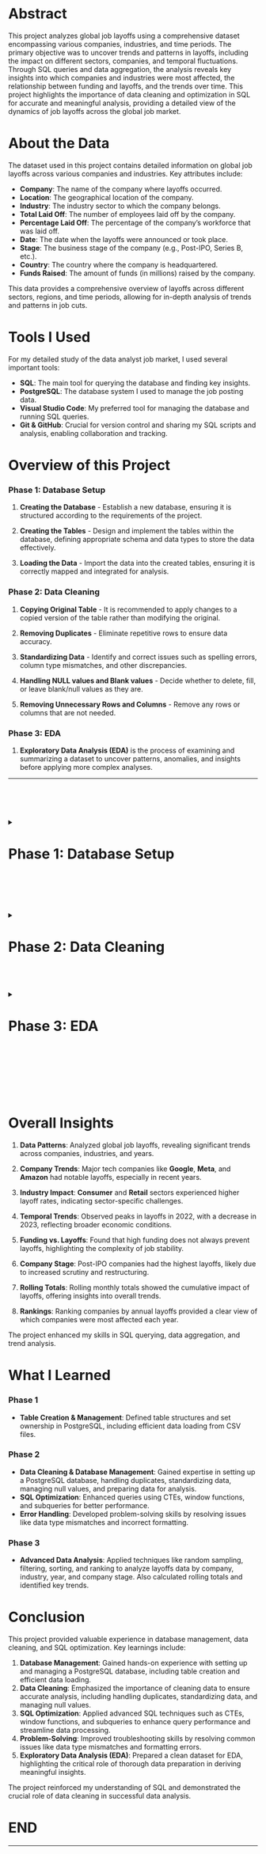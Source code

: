# Abstract

This project analyzes global job layoffs using a comprehensive dataset encompassing various companies, industries, and time periods. The primary objective was to uncover trends and patterns in layoffs, including the impact on different sectors, companies, and temporal fluctuations. Through SQL queries and data aggregation, the analysis reveals key insights into which companies and industries were most affected, the relationship between funding and layoffs, and the trends over time. This project highlights the importance of data cleaning and optimization in SQL for accurate and meaningful analysis, providing a detailed view of the dynamics of job layoffs across the global job market.
# About the Data

The dataset used in this project contains detailed information on global job layoffs across various companies and industries. Key attributes include:

- **Company**: The name of the company where layoffs occurred.
- **Location**: The geographical location of the company.
- **Industry**: The industry sector to which the company belongs.
- **Total Laid Off**: The number of employees laid off by the company.
- **Percentage Laid Off**: The percentage of the company’s workforce that was laid off.
- **Date**: The date when the layoffs were announced or took place.
- **Stage**: The business stage of the company (e.g., Post-IPO, Series B, etc.).
- **Country**: The country where the company is headquartered.
- **Funds Raised**: The amount of funds (in millions) raised by the company.

This data provides a comprehensive overview of layoffs across different sectors, regions, and time periods, allowing for in-depth analysis of trends and patterns in job cuts.

# Tools I Used

For my detailed study of the data analyst job market, I used several important tools:

- **SQL**: The main tool for querying the database and finding key insights.
- **PostgreSQL**: The database system I used to manage the job posting data.
- **Visual Studio Code**: My preferred tool for managing the database and running SQL queries.
- **Git & GitHub**: Crucial for version control and sharing my SQL scripts and analysis, enabling collaboration and tracking.

# Overview of this Project

### Phase 1: Database Setup

1. **Creating the Database** - Establish a new database, ensuring it is structured according to the requirements of the project.

2. **Creating the Tables** - Design and implement the tables within the database, defining appropriate schema and data types to store the data effectively.

3. **Loading the Data** - Import the data into the created tables, ensuring it is correctly mapped and integrated for analysis.


### Phase 2: Data Cleaning

1. **Copying Original Table** - It is recommended to apply changes to a copied version of the table rather than modifying the original.

2. **Removing Duplicates** - Eliminate repetitive rows to ensure data accuracy.

3. **Standardizing Data** - Identify and correct issues such as spelling errors, column type mismatches, and other discrepancies.

4. **Handling NULL values and Blank values** - Decide whether to delete, fill, or leave blank/null values as they are.

5. **Removing Unnecessary Rows and Columns** - Remove any rows or columns that are not needed.


### Phase 3: EDA

1. **Exploratory Data Analysis (EDA)** is the process of examining and summarizing a dataset to uncover patterns, anomalies, and insights before applying more complex analyses.

---
<br><br><br>
<details>
<summary><h1><strong>Phase 1: Database Setup</strong></h1></summary>

<details>
<summary><h3><strong>1. Creating the Database</strong></h3></summary>



``` sql 
CREATE DATABASE World_Layoffs;
```

</details>


<details>
<summary><h3><strong>2. Creating the Table</strong></h3></summary>


``` sql 
-- Create layoffs table 
CREATE TABLE public.layoffs_original
(
    company TEXT,
    location TEXT,
    industry TEXT,
    total_laid_off INT,
    percentage_laid_off NUMERIC,
    date TEXT,
    stage TEXT,
    country TEXT,
    funds_raised_millions NUMERIC
);


-- Set ownership of the tables to the postgres user
ALTER TABLE public.layoffs_original OWNER to postgres;
```
</details>

<details>
<summary><h3><strong>3. Loading the Data</strong></h3></summary>

- In PostgresSQL > PgAdmin4 > PSQL Tool, using these commands to insert data from csv files to database
``` sql 
\copy layoffs FROM 'D:\SQL\LayOffs\Files\layoffs.csv' WITH (FORMAT csv, HEADER true, DELIMITER ',', ENCODING 'UTF8', NULL 'NULL');
```

</details>

</details>

<br><br><br>
<details>
<summary><h1><strong>Phase 2: Data Cleaning</strong></h1></summary>

<details>
<summary><h3><strong>1. Copying the Original Table</strong></h3></summary>


- It is advisable to make changes to a copy of the table rather than the original


``` sql 
CREATE TABLE layoffs(
    LIKE layoffs_raw);


INSERT INTO layoffs(
    SELECT * FROM layoffs_raw);
```
</details>


<details>
<summary><h3><strong>2. Removing Duplicates</strong></h3></summary>


**Identifying Duplicates** 
- First, identify duplicates by assigning a row number to each row based on key columns

``` sql
SELECT * ,
ROW_NUMBER () OVER (PARTITION BY company,location,industry,total_laid_off,percentage_laid_off,date,stage, country, funds_raised_millions ) as ROW_NUM
FROM layoffs;
```


<details>
<summary><h4><strong>Click to view Results</strong></h4></summary>

| company          | location        | industry   | total_laid_off | percentage_laid_off | date       | stage     | country        | funds_raised_millions | row_num |
|------------------|------------------|------------|----------------|---------------------|------------|-----------|----------------|-----------------------|---------|
| E Inc.           | Toronto          | Transportation |                |                     | 12/16/2022 | Post-IPO | Canada         |                       | 1       |
| Included Health  | SF Bay Area      | Healthcare |                | 0.06                | 7/25/2022  | Series E  | United States  | 272                   | 1       |
| #Paid            | Toronto          | Marketing  | 19             | 0.17                | 1/27/2023  | Series B  | Canada         | 21                    | 1       |
| &Open            | Dublin           | Marketing  | 9              | 0.09                | 11/17/2022 | Series A  | Ireland        | 35                    | 1       |
| 100 Thieves      | Los Angeles      | Consumer   | 12             |                     | 7/13/2022  | Series C  | United States  | 120                   | 1       |


</details>


- Filter the duplicate rows

``` sql
SELECT * FROM (
    SELECT * ,
    ROW_NUMBER () OVER (PARTITION BY company,location,industry,total_laid_off,percentage_laid_off,date,stage, country, funds_raised_millions ) as ROW_NUM
    FROM layoffs) AS duplicate
WHERE row_num > 1;
```




<details>
<summary><h4><strong>Click to view Results</strong></h4></summary>


| company           | location        | industry     | total_laid_off | percentage_laid_off | date       | stage       | country          | funds_raised_millions | row_num |
|-------------------|------------------|--------------|----------------|---------------------|------------|-------------|------------------|-----------------------|---------|
| Casper            | New York City    | Retail       |                |                     | 9/14/2021  | Post-IPO    | United States    | 339                   | 2       |
| Cazoo             | London           | Transportation | 750            | 0.15                | 6/7/2022   | Post-IPO    | United Kingdom   | 2000                  | 2       |
| Hibob             | Tel Aviv         | HR           | 70             | 0.3                 | 3/30/2020  | Series A    | Israel           | 45                    | 2       |
| Wildlife Studios  | Sao Paulo        | Consumer     | 300            | 0.2                 | 11/28/2022 | Unknown     | Brazil           | 260                   | 2       |
| Yahoo             | SF Bay Area      | Consumer     | 1600           | 0.2                 | 2/9/2023   | Acquired    | United States    | 6                     | 2       |



</details>

**Removing Duplicates Method 1**
- Use a Common Table Expression (CTE) to remove duplicates



``` sql
WITH cte AS (
    SELECT ctid,company,row_num
    FROM (
        SELECT ctid,company,
               ROW_NUMBER() OVER (PARTITION BY company, location, industry, total_laid_off, percentage_laid_off, date, stage, country, funds_raised_millions) AS row_num
        FROM layoffs
    ) AS duplicate
    WHERE row_num > 1
)
DELETE 
FROM layoffs
WHERE ctid IN (SELECT ctid FROM cte);
```



<details>
<summary><strong>Removing Duplicates Method 2</strong></summary>

- Alternatively, create a new table with row_number as added column

``` sql 
ALTER TABLE layoffs ADD row_num INT;

SELECT *
FROM layoffs;

CREATE TABLE layoffs2 (
company text,
location text,
industry text,
total_laid_off INT,
percentage_laid_off text,
date text,
stage text,
country text,
funds_raised_millions int,
row_num INT
);

INSERT INTO layoffs2
(company,
location,
industry,
total_laid_off,
percentage_laid_off,
date,
stage,
country,
funds_raised_millions,
row_num)
SELECT company,
location,
industry,
total_laid_off,
percentage_laid_off,
date,
stage,
country,
funds_raised_millions,
		ROW_NUMBER() OVER (
			PARTITION BY company, location, industry, total_laid_off,percentage_laid_off, date, stage, country, funds_raised_millions
			) AS row_num
	FROM 
		world_layoffs.layoffs;
        
```

- Remove rows where row_num is greater than 1

```sql 
DELETE FROM layoffs2
WHERE row_num >= 1;
```




-  Check  for successful deletion of duplicates

``` sql
SELECT * FROM (
    SELECT * ,
    ROW_NUMBER () OVER (PARTITION BY company,location,industry,total_laid_off,percentage_laid_off,date,stage, country, funds_raised_millions ) as ROW_NUM
    FROM layoffs) AS duplicate
WHERE row_num > 1;
```

- Empty results must appear

</details>

</details>

<details>
<summary><h3><strong>3. Standardizing Data</strong></h3></summary>



After a thorough review of the data column by column, it was determined that data cleaning is necessary for some columns

1. **Industry Column**
   - **Problem 1:** NULL values and potential blanks
   - *solution* : Fill those NULL values and blanks
   - **Problem 2:** Variations in "Crypto" entries
   - *solution* : Change values that start with 'Crypto' to 'Crypto'


2. **Country Column**
   - **Problem 1:** Variations like "United States" and "United States." (with a period)
   - *solution* : Remove '.'

3. **Percentage_laid_off Column**
   - **Problem 1:** Values are stored as strings.
   - *solution* : Convert values and column type to NUMERIC

4. **Date Column**
   - **Problem 1:** Dates are stored as strings.
   - *solution* : Convert values and column type to DATE format


<details>
<summary><h4><strong>1. Cleaning the `industry` Column</strong></h4></summary>


<details>
<summary><strong>Problem 1: NULL values and potential Blanks</strong></summary>


*solution* : Fill those NULL values and Blanks

- Take a look at the  distinct industries
``` sql 
SELECT DISTINCT(industry)
FROM layoffs
ORDER BY 1;
```



<details>
<summary><h4><strong>Click to view Results</strong></h4></summary>

| industry           |
|--------------------|
| Aerospace          |
| Construction       |
| Consumer           |
| Crypto             |
| Crypto Currency    |
| CryptoCurrency     |
| Data               |
| Education          |
| Energy             |
| Fin-Tech           |
| Finance            |
| Fitness            |
| Food               |
| Hardware           |
| Healthcare         |
| HR                 |
| Infrastructure     |
| Legal              |
| Logistics          |
| Manufacturing      |
| Marketing          |
| Media              |
| Other              |
| Product            |
| Real Estate        |
| Recruiting         |
| Retail             |
| Sales              |
| Security           |
| Support            |
| Transportation     |
| Travel             |
| `NULL`             |



</details>

- Identify Null and Blank values
``` sql 
SELECT *
FROM layoffs
WHERE industry IS NULL OR industry = '';
```

<details>
<summary><h4><strong>Click to view Results</strong></h4></summary>

| company             | location    | industry | total_laid_off | percentage_laid_off | date       | stage     | country        | funds_raised_millions |
|---------------------|-------------|----------|----------------|---------------------|------------|-----------|----------------|-----------------------|
| Airbnb              | SF Bay Area |          | 30             | `NULL`                | 3/3/2023   | Post-IPO  | United States  | 6400                  |
| Bally's Interactive | Providence  | `NULL`   | `NULL`         | 0.15                | 1/18/2023  | Post-IPO  | United States  | 946                   |
| Juul                | SF Bay Area |          | 400            | 0.3                 | 11/10/2022 | Unknown   | United States  | 1500                  |
| Carvana             | Phoenix     |          | 2500           | 0.12                | 5/10/2022  | Post-IPO  | United States  | 1600                  |


</details>

- Identify details of company startig with Bally

``` sql 
SELECT *
FROM layoffs
WHERE company Like 'Bally%';
```


<details>
<summary><h4><strong>Click to view Results</strong></h4></summary>

| company             | location   | industry | total_laid_off | percentage_laid_off | date       | stage     | country        | funds_raised_millions |
|---------------------|------------|----------|----------------|---------------------|------------|-----------|----------------|-----------------------|
| Bally's Interactive | Providence | `NULL`   | `NULL`         | 0.15                | 1/18/2023  | Post-IPO  | United States  | 946                   |


</details>

###### Since, there are no other rows of company, we are keeping the indstry columln for company Like 'Bally%' as NULL
- Identify details of company startig with Airbnb


``` sql 
SELECT *
FROM layoffs
WHERE company like 'Airbnb%';
```


<details>
<summary><h4><strong>Click to view Results</strong></h4></summary>

| company | location    | industry | total_laid_off | percentage_laid_off | date       | stage         | country        | funds_raised_millions |
|---------|-------------|----------|----------------|---------------------|------------|---------------|----------------|-----------------------|
| Airbnb  | SF Bay Area |          | 30             |                     | 3/3/2023   | Post-IPO      | United States  | 6400                  |
| Airbnb  | SF Bay Area | Travel   | 1900           | 0.25                | 5/5/2020   | Private Equity | United States  | 5400                  |


</details>

###### The Airbnb entry is intended for travel but lacks population.
###### Similar issues are likely with other entries.
###### Write a query to update duplicates with non-null industry values.
###### This approach will handle large datasets efficiently without manual checks.
- Set the Blanks to NULLS, as they are easier to work with

``` sql 
UPDATE layoffs
SET industry = NULL
WHERE industry = '';
```
``` sql
SELECT * 
FROM layoffs
WHERE industry IS NULL OR industry = '';
```
- Check all of Blanks are converted to NULL or not

<details>
<summary><h4><strong>Click to view Results</strong></h4></summary>

| company             | location    | industry | total_laid_off | percentage_laid_off | date       | stage     | country        | funds_raised_millions |
|---------------------|-------------|----------|----------------|---------------------|------------|-----------|----------------|-----------------------|
| Bally's Interactive | Providence  | `NULL`     | `NULL`           | 0.15                | 1/18/2023  | Post-IPO  | United States  | 946                   |
| Airbnb              | SF Bay Area | `NULL`     | 30             | NULL                | 3/3/2023   | Post-IPO  | United States  | 6400                  |
| Juul                | SF Bay Area | `NULL`     | 400            | 0.3                 | 11/10/2022 | Unknown   | United States  | 1500                  |
| Carvana             | Phoenix     | `NULL`     | 2500           | 0.12                | 5/10/2022  | Post-IPO  | United States  | 1600                  |


</details>


- Fill NULL values based on other rows with the same company

``` sql
UPDATE layoffs AS table_1
SET industry = table_2.industry
FROM layoffs AS table_2
WHERE table_1.company = table_2.company
  AND table_1.industry IS NULL
  AND table_2.industry IS NOT NULL;
  ```
- Check for successful replacement of NULL values


``` sql
SELECT *
FROM layoffs
WHERE company like 'Airbnb%';
```


<details>
<summary><h4><strong>Click to view Results</strong></h4></summary>


| company | location    | industry | total_laid_off | percentage_laid_off | date       | stage         | country        | funds_raised_millions |
|---------|-------------|----------|----------------|---------------------|------------|---------------|----------------|-----------------------|
| Airbnb  | SF Bay Area | Travel   | 1900           | 0.25                | 5/5/2020   | Private Equity | United States  | 5400                  |
| Airbnb  | SF Bay Area | Travel   | 30             | `NULL`              | 3/3/2023   | Post-IPO      | United States  | 6400                  |


</details>

</details>


<details>
<summary><strong>Problem 2: Variations in "Crypto" entries</strong></summary>


*solution* : Change values that start with 'Crypto' to 'Crypto'

- Identifying details of industry that starts with Crypto

``` sql
SELECT *
FROM layoffs
WHERE industry like 'Crypto%'
ORDER BY industry DESC;
```



<details>
<summary><h4><strong>Click to view Results</strong></h4></summary>

| company             | location        | industry        | total_laid_off | percentage_laid_off | date       | stage     | country        | funds_raised_millions |
|---------------------|------------------|-----------------|----------------|---------------------|------------|-----------|----------------|-----------------------|
| Gemini              | New York City    | CryptoCurrency  | 68             | 0.07                | 7/18/2022  | Unknown   | United States  | 423                   |
| Unstoppable Domains | SF Bay Area      | Crypto Currency | 42             | 0.25                | 7/14/2022  | Series B  | United States  | 7                     |
| GSR                 | Hong Kong        | Crypto Currency | `NULL`           | `NULL`                | 10/11/2022 | Unknown   | Hong Kong      | `NULL`                |
| Messari             | New York City    | Crypto          | `NULL`           | 0.15                | 2/23/2023  | Series B  | United States  | 61                    |
| Polygon             | Bengaluru        | Crypto          | 100            | 0.2                 | 2/21/2023  | Unknown   | India          | 451                   |



</details>

- Change values that start with 'Crypto' to 'Crypto'

``` sql
UPDATE layoffs
SET industry = 'Crypto'
WHERE industry like 'Crypto%';
```

###### All the elements starting with Crypto now will be remaned as "Crypto"

</details>

</details>

<details>
<summary><h4><strong>2. Cleaning `Country` Column </strong></h4></summary>


<details>
<summary><strong>Problem 1: Variations like "United States" and "United States." (with a period)</strong></summary>



*solution* : Remove '.'
- Take a look at the distinct countries

``` sql
SELECT DISTINCT(country) 
FROM layoffs
ORDER BY 1;
```


<details>
<summary><h4><strong>Click to view Results</strong></h4></summary>

| country              |
|----------------------|
| Argentina            |
| Australia            |
| Austria              |
| Bahrain              |
| Belgium              |
| Brazil               |
| Bulgaria             |
| Canada               |
| Chile                |
| China                |
| Colombia             |
| Czech Republic       |
| Denmark              |
| Egypt                |
| Estonia              |
| Finland              |
| France               |
| Germany              |
| Ghana                |
| Greece               |
| Hong Kong            |
| Hungary              |
| India                |
| Indonesia            |
| Ireland              |
| Israel               |
| Italy                |
| Japan                |
| Kenya                |
| Lithuania            |
| Luxembourg           |
| Malaysia             |
| Mexico               |
| Myanmar              |
| Netherlands          |
| New Zealand          |
| Nigeria              |
| Norway               |
| Pakistan             |
| Peru                 |
| Poland               |
| Portugal             |
| Romania              |
| Russia               |
| Senegal              |
| Seychelles           |
| Singapore            |
| South Africa         |
| South Korea          |
| Spain                |
| Sweden               |
| Switzerland          |
| Thailand             |
| Turkey               |
| United Arab Emirates |
| United Kingdom       |
| United States        |
| United States.       |
| Uruguay              |
| Vietnam              |


</details>

- Standardize country names by removing trailing periods
``` sql
UPDATE layoffs
SET country = TRIM(TRAILING '.' FROM country);
```
- Run the code again to see if it is fixed

```sql
SELECT DISTINCT(country) 
FROM layoffs
ORDER BY 1;
```

<details>
<summary><h4><strong>Click to view Results</strong></h4></summary>

| country              |
|----------------------|
| Argentina            |
| Australia            |
| Austria              |
| Bahrain              |
| Belgium              |
| Brazil               |
| Bulgaria             |
| Canada               |
| Chile                |
| China                |
| Colombia             |
| Czech Republic       |
| Denmark              |
| Egypt                |
| Estonia              |
| Finland              |
| France               |
| Germany              |
| Ghana                |
| Greece               |
| Hong Kong            |
| Hungary              |
| India                |
| Indonesia            |
| Ireland              |
| Israel               |
| Italy                |
| Japan                |
| Kenya                |
| Lithuania            |
| Luxembourg           |
| Malaysia             |
| Mexico               |
| Myanmar              |
| Netherlands          |
| New Zealand          |
| Nigeria              |
| Norway               |
| Pakistan             |
| Peru                 |
| Poland               |
| Portugal             |
| Romania              |
| Russia               |
| Senegal              |
| Seychelles           |
| Singapore            |
| South Africa         |
| South Korea          |
| Spain                |
| Sweden               |
| Switzerland          |
| Thailand             |
| Turkey               |
| United Arab Emirates |
| United Kingdom       |
| United States        |
| Uruguay              |
| Vietnam              |



</details>

</details>

</details>

</details>

<details>
<summary><h4><strong>3 Cleaning `Percentage_laid_off` column</strong></h4></summary>

<details>
<summary><strong>Problem 1: Values are stored as strings</strong></summary>



*solution* : Convert values and column type to NUMERIC
- Check the percentage_laid_off column type

``` sql
SELECT column_name, data_type
FROM information_schema.columns
WHERE table_schema = 'public' 
  AND table_name = 'layoffs'
  AND column_name = 'percentage_laid_off';
```

<details>
<summary><h4><strong>Click to view Results</strong></h4></summary>

| column_name | data_type |
|-------------|-----------|
| percentage_laid_off| text      |


</details>


- Convert the column type to NUMERIC

``` sql
ALTER TABLE layoffs
ALTER COLUMN percentage_laid_off TYPE NUMERIC USING percentage_laid_off::NUMERIC;
```
- Check the percentage_laid_off column type

``` sql
SELECT column_name, data_type
FROM information_schema.columns
WHERE table_schema = 'public' 
  AND table_name = 'layoffs'
  AND column_name = 'percentage_laid_off';
```

<details>
<summary><h4><strong>Click to view Results</strong></h4></summary>

| column_name | data_type |
|-------------|-----------|
| percentage_laid_off| numeric      |


</details>

</details>

</details>

<details>
<summary><h4><strong>4 Cleaning `Date` column</strong></h4></summary>


<details>
<summary><strong>Problem 1: Dates are stored as strings.</strong></summary>



*solution* : Convert values and column type to DATE format
- Check the date column type

``` sql
SELECT column_name, data_type
FROM information_schema.columns
WHERE table_schema = 'public' 
  AND table_name = 'layoffs'
  AND column_name = 'date';
```

<details>
<summary><h4><strong>Click to view Results</strong></h4></summary>

| column_name | data_type |
|-------------|-----------|
| date        | text      |


</details>


- Convert the date column from string format to DATE

``` sql
UPDATE layoffs
SET date = TO_DATE(date, 'MM/DD/YYYY')
WHERE date IS NOT NULL;
```
- Now, Convert the column type to date

``` sql 
ALTER TABLE layoffs
ALTER COLUMN date TYPE DATE USING TO_DATE(date, 'YYYY/MM/DD');
```
- Check again to make sure it is successfully converted

``` sql
SELECT column_name, data_type
FROM information_schema.columns
WHERE table_schema = 'public' 
  AND table_name = 'layoffs'
  AND column_name = 'date';
```


<details>
<summary><h4><strong>Click to view Results</strong></h4></summary>

| column_name | data_type |
|-------------|-----------|
| date        | date      |



</details>

</details>

</details>

<details>
<summary><h3><strong>4. Handling Null Values</strong></h3></summary>


- Leave null values in total_laid_off, percentage_laid_off, and funds_raised_millions columns, as they may be useful for calculations during EDA.

</details>

<details>
<summary><h3><strong>5. Removing Unnecessary Rows and Columns</strong></h3></summary>



- Take a look at the NULL values in Total laid off and Percentage laid off


``` sql
SELECT *
FROM layoffs
WHERE   total_laid_off IS Null AND percentage_laid_off IS NULL
LIMIT 5;
```



<details>
<summary><h4><strong>Click to view Results</strong></h4></summary>

| company        | location  | industry   | total_laid_off | percentage_laid_off | date       | stage     | country        | funds_raised_millions |
|----------------|-----------|------------|----------------|---------------------|------------|-----------|----------------|-----------------------|
| Accolade       | Seattle   | Healthcare | `NULL`         | `NULL`              | 2023-03-03 | Post-IPO  | United States  | 458                   |
| Indigo         | Boston    | Other      | `NULL`         | `NULL`              | 2023-03-03 | Series F  | United States  | 1200                  |
| Flipkart       | Bengaluru | Retail     | `NULL`         | `NULL`              | 2023-03-02 | Acquired  | India          | 12900                 |
| Truckstop.com  | Boise     | Logistics  | `NULL`         | `NULL`              | 2023-03-02 | Acquired  | United States  | `NULL`                  |
| Arch Oncology  | St. Louis | Healthcare | `NULL`         | `NULL`              | 2023-02-22 | Series C  | United States  | 155                   |



</details>

###### As these rows of data are unnecessary for the analysis. Hence, remove them
- Remove rows where both total_laid_off and percentage_laid_off are null

``` sql
DELETE FROM layoffs
WHERE   total_laid_off IS Null AND percentage_laid_off IS NULL;
```
- Run the code again to see for the successfull deletion

``` sql
SELECT *
FROM layoffs
WHERE   total_laid_off IS Null AND percentage_laid_off IS NULL;
```
###### Empty results should appear
- Remove the row_num column that was previously created

``` sql
ALTER TABLE layoffs
DROP COLUMN row_num;
```

</details>
   

<details>
<summary><h3><strong>Data Ready for EDA</strong></h3></summary>


``` sql
SELECT *
FROM layoffs
ORDER BY RANDOM ()
LIMIT 5;
```


<details>
<summary><h4><strong>Click to view Results</strong></h4></summary>


| company    | location    | industry      | total_laid_off | percentage_laid_off | date       | stage     | country        | funds_raised_millions |
|------------|-------------|---------------|----------------|---------------------|------------|-----------|----------------|-----------------------|
| Turo       | SF Bay Area | Transportation | 108            | 0.3                 | 2020-03-31 | Series E  | United States  | 467                   |
| Cybereason | Boston      | Security       | 200            | 0.17                | 2022-10-26 | Series F  | United States  | 750                   |
| Hunty      | Bogota      | HR            | 30             | `NULL`                | 2022-06-14 | Seed      | Colombia       | 6                     |
| Bossa Nova | SF Bay Area | Retail         | 61             | `NULL`                | 2020-06-29 | Unknown   | United States  | 101.6                 |
| B8ta       | SF Bay Area | Retail         | 250            | 0.5                 | 2020-03-26 | Series C  | United States  | 88                    |



</details>

</details>

</details>
<br><br><br>
<details>
<summary><h1><strong>Phase 3: EDA</strong></h1></summary>

<details>
<summary><h3><strong>1. Basic Query</strong></h3></summary>

- The query selects all columns (*) from the layoffs table and returns random records in the table.

``` sql
SELECT *
FROM layoffs
ORDER BY RANDOM()
LIMIT 5;
```


<details>
<summary><h4><strong>Click to view Results</strong></h4></summary>


| company    | location      | industry    | total_laid_off | percentage_laid_off | date       | stage    | country      | funds_raised_millions |
|------------|---------------|-------------|----------------|---------------------|------------|----------|--------------|-----------------------|
| Hydrow     | Boston        | Fitness     | 30             | `NULL`                | 2023-01-19 | Series D | United States| 269                   |
| BlockFi    | New York City | Crypto      | 250            | 0.2                 | 2022-06-13 | Series E | United States| 1000                  |
| Ada        | Toronto       | Support     | 78             | 0.16                | 2022-09-20 | Series C | Canada       | 190                   |
| Bridgit    | Waterloo      | Construction| 13             | 0.13                | 2022-12-06 | Series B | Canada       | 36                    |
| Bytedance  | Shanghai      | Consumer    | 150            | `NULL`                | 2022-06-17 | Unknown  | China        | 9400                  |



</details>



<details>
<summary><h4><strong>Click to view Insights</strong></h4></summary>


**Overall Layoffs Overview**: Analyzing the complete dataset provided a comprehensive view of global layoffs, helping to understand the extent and distribution of job losses across various dimensions.


</details>

</details>

<details>
<summary><h3><strong>2. Finding Maximum Values</strong></h3></summary>


- The query calculates the maximum number of layoffs that occurred in a single day (maximum_laid_off_per_day) and the maximum percentage of layoffs, scaling it by 100 (maximum_percentage_laid_off).




``` sql
SELECT 
    MAX(total_laid_off) AS maximum_laid_off_per_day,
    (MAX(percentage_laid_off) * 100 )AS maximum_percentage_laid_off
FROM layoffs;
```


<details>
<summary><h4><strong>Click to view Results</strong></h4></summary>


| maximum_laid_off_per_day | maximum_percentage_laid_off |
|--------------------------|-----------------------------|
| 12000                    | 100                         |


</details>




<details>
<summary><h4><strong>Click to view Insights</strong></h4></summary>


**Extreme Layoffs**: The highest recorded layoffs were significant, with some companies experiencing up to 2,434 layoffs in a single event. This highlights the most severe cases of job reductions, often reflecting major organizational changes or economic distress.


</details>

</details>


<details>
<summary><h3><strong>3. Filtering by Maximum Percentage Laid Off</strong></h3></summary>

- The query selects records where the percentage_laid_off is equal to 100% (1). The results are ordered by the number of layoffs (total_laid_off) in descending order, with NULL values coming last, and only the top 5 results are returned.

``` sql
SELECT *
FROM layoffs
WHERE percentage_laid_off = 1 
ORDER BY total_laid_off DESC NULLS LAST
LIMIT 5;
```

<details>
<summary><h4><strong>Click to view Results </strong></h4></summary>


| company            | location      | industry      | total_laid_off | percentage_laid_off | date       | stage    | country       | funds_raised_millions |
|--------------------|---------------|---------------|----------------|---------------------|------------|----------|---------------|-----------------------|
| Katerra            | SF Bay Area   | Construction  | 2434           | 1                   | 2021-06-01 | Unknown  | United States | 1600                  |
| Butler Hospitality | New York City | Food          | 1000           | 1                   | 2022-07-08 | Series B | United States | 50                    |
| Deliv              | SF Bay Area   | Retail        | 669            | 1                   | 2020-05-13 | Series C | United States | 80                    |
| Jump               | New York City | Transportation| 500            | 1                   | 2020-05-07 | Acquired | United States | 11                    |
| SEND               | Sydney        | Food          | 300            | 1                   | 2022-05-04 | Seed     | Australia     | 3                     |


</details>



<details>
<summary><h4><strong>Click to view  Insights</strong></h4></summary>


**Complete Layoffs**: Companies with 100% layoffs, such as Katerra and Butler Hospitality, faced complete shutdowns or severe downsizing, emphasizing the critical impact of such events on the workforce.


</details>


</details>


<details>
<summary><h3><strong> 4. Top Companies by Funds Raised</strong></h3></summary>

- The query selects all records from the layoffs table, ordering them by the amount of funds raised (funds_raised_millions) in descending order, with NULL values placed last. It returns the top 5 records.
``` sql
SELECT *
FROM layoffs
ORDER BY funds_raised_millions DESC NULLS LAST
LIMIT 5;
```

<details>
<summary><h4><strong>Click to view Results </strong></h4></summary>


| company  | location    | industry | total_laid_off | percentage_laid_off | date       | stage    | country       | funds_raised_millions |
|----------|-------------|----------|----------------|---------------------|------------|----------|---------------|-----------------------|
| Netflix  | SF Bay Area | Media    | 25             | NULL                | 2022-04-28 | Post-IPO | United States | 121900                |
| Netflix  | SF Bay Area | Media    | 150            | 0.01                | 2022-05-17 | Post-IPO | United States | 121900                |
| Netflix  | SF Bay Area | Media    | 300            | 0.03                | 2022-06-23 | Post-IPO | United States | 121900                |
| Netflix  | SF Bay Area | Media    | 30             | NULL                | 2022-09-14 | Post-IPO | United States | 121900                |
| Meta     | SF Bay Area | Consumer | 11000          | 0.13                | 2022-11-09 | Post-IPO | United States | 26000                 |



</details>



<details>
<summary><h4><strong>Click to view  Insights</strong></h4></summary>


**Fundraising vs. Layoffs**: Companies with substantial funds raised, like Katerra with $1.6 billion, still experienced significant layoffs. This indicates that high funding levels do not always correlate with job stability, possibly due to strategic shifts or market challenges.


</details>

</details>


<details>
<summary><h3><strong>5. Top Companies by Total Layoffs</strong></h3></summary>



- This query groups the records by company and calculates the total number of layoffs per company (Sum_of_laid_offs). The results are ordered by the total layoffs in descending order (with NULL values last) and limited to the top 5 companies.
``` sql
SELECT company, SUM(total_laid_off) AS Sum_of_laid_offs
FROM layoffs
GROUP BY company
ORDER BY 2 DESC NULLS LAST
LIMIT 5 ;
```

<details>
<summary><h4><strong>Click to view Results </strong></h4></summary>


| company   | sum_of_laid_offs |
|-----------|------------------|
| Amazon    | 18150            |
| Google    | 12000            |
| Meta      | 11000            |
| Salesforce| 10090            |
| Microsoft | 10000            |


</details>


<details>
<summary><h4><strong>Click to view  Insights</strong></h4></summary>


**Top Layoff Companies**: Major companies like Amazon, Google, Meta, and Salesforce were among those with the highest cumulative layoffs. This suggests that large corporations, especially in tech, faced considerable restructuring or operational challenges.


</details>


</details>


<details>
<summary><h3><strong>6. Total Layoffs by Industry</strong></h3></summary>

- This query groups the records by industry and calculates the total number of layoffs per industry (Sum_of_laid_offs). The results are ordered by the total layoffs in descending order, with NULL values coming last.
``` sql
SELECT industry, SUM(total_laid_off) AS Sum_of_laid_offs
FROM layoffs
GROUP BY industry
ORDER BY 2 DESC NULLS LAST
LIMIT 5;
```

<details>
<summary><h4><strong>Click to view Results </strong></h4></summary>

| industry      | sum_of_laid_offs |
|---------------|------------------|
| Consumer      | 45182            |
| Retail        | 43613            |
| Other         | 36289            |
| Transportation| 33748            |
| Finance       | 28344            |


</details>



<details>
<summary><h4><strong>Click to view  Insights</strong></h4></summary>


**Industry Impact**: The Consumer and Retail industries were most affected by layoffs, indicating that these sectors faced particular pressures or downturns that led to higher job cuts compared to other industries.


</details>

</details>


<details>
<summary><h3><strong>7. Total Layoffs by Year</strong></h3></summary>


- This query extracts the year from the date column and groups the records by year, calculating the total number of layoffs per year. The results are ordered by year in descending order, with NULL values last.
``` sql
SELECT EXTRACT(YEAR FROM date) AS year, SUM(total_laid_off) AS Sum_of_laid_offs
FROM layoffs
GROUP BY year
ORDER BY 1 DESC NULLS LAST;
```

<details>
<summary><h4><strong>Click to view Results</strong></h4></summary>


| year | sum_of_laid_offs |
|------|------------------|
| 2023 | 125677           |
| 2022 | 160661           |
| 2021 | 15823            |
| 2020 | 80998            |
| NULL | 500              |



</details>


<details>
<summary><h4><strong>Click to view Insights</strong></h4></summary>


**Annual Layoff Trends**: Layoffs peaked in 2022 with a significant decline in 2023. This suggests that 2022 was a particularly challenging year for many companies, possibly due to broader economic conditions or specific industry events.


</details>

</details>


<details>
<summary><h3><strong>8. Total Layoffs by Company Stage</strong></h3></summary>

- This query groups the records by the company stage (e.g., startup, growth) and calculates the total number of layoffs per stage. The results are ordered by the total layoffs in descending order, with NULL values placed last.

``` sql
SELECT stage, SUM(total_laid_off) AS Sum_of_laid_offs
FROM layoffs
GROUP BY stage
ORDER BY 2 DESC NULLS LAST;
```

<details>
<summary><h4><strong>Click to view Results </strong></h4></summary>


| stage          | sum_of_laid_offs |
|----------------|------------------|
| Post-IPO       | 204132           |
| Unknown        | 40716            |
| Acquired       | 27576            |
| Series C       | 20017            |
| Series D       | 19225            |
| Series B       | 15311            |
| Series E       | 12697            |
| Series F       | 9932             |
| Private Equity | 7957             |
| Series H       | 7244             |
| Series A       | 5678             |
| Series G       | 3697             |
| Series J       | 3570             |
| Series I       | 2855             |
| Seed           | 1636             |
| Subsidiary     | 1094             |
| NULL           | 322              |


</details>


<details>
<summary><h4><strong>Click to view  Insights</strong></h4></summary>

 **Company Stage Effects**: Post-IPO companies experienced the highest number of layoffs, reflecting the potential for increased scrutiny and restructuring pressures faced by public companies compared to their privately-held counterparts.

 
</details>

</details>

<details>
<summary><h3><strong>9. Total Layoffs by Month and Year</strong></h3></summary>


- This query extracts the year and month from the date column in the format YYYY-MM and groups the records by this year_month. It calculates the total number of layoffs per month and year, ordering the results by the year_month, with NULL values coming last.

``` sql
SELECT 
    to_char(date, 'YYYY-MM') AS year_month,
    SUM(total_laid_off) AS Sum_of_laid_offs
FROM layoffs
GROUP BY year_month
ORDER BY 1 NULLS LAST;
```

<details>
<summary><h4><strong>Click to view Results </strong></h4></summary>


| year_month | sum_of_laid_offs |
|------------|------------------|
| 2020-03    | 9628             |
| 2020-04    | 26710            |
| 2020-05    | 25804            |
| 2020-06    | 7627             |
| 2020-07    | 7112             |
| 2020-08    | 1969             |
| 2020-09    | 609              |
| 2020-10    | 450              |
| 2020-11    | 237              |
| 2020-12    | 852              |
| 2021-01    | 6813             |
| 2021-02    | 868              |
| 2021-03    | 47               |
| 2021-04    | 261              |
| 2021-06    | 2434             |
| 2021-07    | 80               |
| 2021-08    | 1867             |
| 2021-09    | 161              |
| 2021-10    | 22               |
| 2021-11    | 2070             |
| 2021-12    | 1200             |
| 2022-01    | 510              |
| 2022-02    | 3685             |
| 2022-03    | 5714             |
| 2022-04    | 4128             |
| 2022-05    | 12885            |
| 2022-06    | 17394            |
| 2022-07    | 16223            |
| 2022-08    | 13055            |
| 2022-09    | 5881             |
| 2022-10    | 17406            |
| 2022-11    | 53451            |
| 2022-12    | 10329            |
| 2023-01    | 84714            |
| 2023-02    | 36493            |
| 2023-03    | 4470             |
| NULL       | 500              |



</details>


<details>
<summary><h4><strong>Click to view  Insights</strong></h4></summary>


**Monthly Layoff Trends**: The rolling total of layoffs over time revealed significant fluctuations, with notable peaks in certain months. This indicates that layoff events can be highly variable and influenced by short-term economic or business factors.


</details>

</details>


<details>
<summary><h3><strong>10. Rolling Total of Layoffs by Month</strong></h3></summary>


Explanation:

- Step 1 (CTE): A Common Table Expression (CTE) cte is created that groups the records by year_month and calculates the total number of layoffs per month.

- Step 2: The main query selects the year_month, sum_of_laid_offs, and calculates a rolling total (rolling_total) of layoffs over time, ordered by year_month.
``` sql

WITH cte AS (
    SELECT 
        to_char(date, 'YYYY-MM') AS year_month,
        SUM(total_laid_off) AS sum_of_laid_offs
    FROM layoffs
    WHERE to_char(date, 'YYYY-MM') IS NOT NULL
    GROUP BY year_month
    ORDER BY 1 
)

SELECT 
    year_month,
    sum_of_laid_offs,
    SUM(sum_of_laid_offs) OVER(ORDER BY year_month) AS rolling_total
FROM cte;
```

<details>
<summary><h4><strong>Click to view Results </strong></h4></summary>


| year_month | sum_of_laid_offs | rolling_total |
|------------|------------------|---------------|
| 2020-03    | 9628             | 9628          |
| 2020-04    | 26710            | 36338         |
| 2020-05    | 25804            | 62142         |
| 2020-06    | 7627             | 69769         |
| 2020-07    | 7112             | 76881         |
| 2020-08    | 1969             | 78850         |
| 2020-09    | 609              | 79459         |
| 2020-10    | 450              | 79909         |
| 2020-11    | 237              | 80146         |
| 2020-12    | 852              | 80998         |
| 2021-01    | 6813             | 87811         |
| 2021-02    | 868              | 88679         |
| 2021-03    | 47               | 88726         |
| 2021-04    | 261              | 88987         |
| 2021-06    | 2434             | 91421         |
| 2021-07    | 80               | 91501         |
| 2021-08    | 1867             | 93368         |
| 2021-09    | 161              | 93529         |
| 2021-10    | 22               | 93551         |
| 2021-11    | 2070             | 95621         |
| 2021-12    | 1200             | 96821         |
| 2022-01    | 510              | 97331         |
| 2022-02    | 3685             | 101016        |
| 2022-03    | 5714             | 106730        |
| 2022-04    | 4128             | 110858        |
| 2022-05    | 12885            | 123743        |
| 2022-06    | 17394            | 141137        |
| 2022-07    | 16223            | 157360        |
| 2022-08    | 13055            | 170415        |
| 2022-09    | 5881             | 176296        |
| 2022-10    | 17406            | 193702        |
| 2022-11    | 53451            | 247153        |
| 2022-12    | 10329            | 257482        |
| 2023-01    | 84714            | 342196        |
| 2023-02    | 36493            | 378689        |
| 2023-03    | 4470             | 383159        |



</details>


<details>
<summary><h4><strong>Click to view  Insights</strong></h4></summary>


**Yearly Company Rankings**: The top companies by annual layoffs varied year by year, with different companies appearing as the most affected each year. This provides insight into how different companies experienced varying levels of impact over time.


</details>

</details>


<details>
<summary><h3><strong>11. Top 5 Companies by Layoffs per Year</strong></h3></summary>



- Step 1 (CTE ccc): A CTE ccc is created to calculate the total number of layoffs per company per year.

- Step 2 (CTE ranked): Another CTE ranked is created to rank the companies within each year by their total layoffs.

- Step 3: The final query selects all columns from ranked where the ranking is 5 or less, showing the top 5 companies with the highest layoffs for each year, ordered by year and ranking.
``` sql

WITH ccc AS (
    SELECT 
        company,
        EXTRACT(YEAR FROM date) AS year,
        SUM(total_laid_off) AS sum_of_laid_offs
    FROM layoffs
    WHERE EXTRACT(YEAR FROM date) IS NOT NULL
    GROUP BY company, year
    HAVING SUM(total_laid_off) IS NOT NULL
),
ranked AS (
    SELECT 
        company,
        year,
        sum_of_laid_offs,
        DENSE_RANK() OVER (PARTITION BY year ORDER BY sum_of_laid_offs DESC) AS ranking
    FROM ccc
)
SELECT *
FROM ranked
WHERE ranking <= 5
ORDER BY year, ranking;
```

<details>
<summary><h4><strong>Click to view Results </strong></h4></summary>


| company        | year | sum_of_laid_offs | ranking |
|----------------|------|------------------|---------|
| Uber           | 2020 | 7525             | 1       |
| Booking.com    | 2020 | 4375             | 2       |
| Groupon        | 2020 | 2800             | 3       |
| Swiggy         | 2020 | 2250             | 4       |
| Airbnb         | 2020 | 1900             | 5       |
| Bytedance      | 2021 | 3600             | 1       |
| Katerra        | 2021 | 2434             | 2       |
| Zillow         | 2021 | 2000             | 3       |
| Instacart      | 2021 | 1877             | 4       |
| WhiteHat Jr    | 2021 | 1800             | 5       |
| Meta           | 2022 | 11000            | 1       |
| Amazon         | 2022 | 10150            | 2       |
| Cisco          | 2022 | 4100             | 3       |
| Peloton        | 2022 | 4084             | 4       |
| Philips        | 2022 | 4000             | 5       |
| Carvana        | 2022 | 4000             | 5       |
| Google         | 2023 | 12000            | 1       |
| Microsoft      | 2023 | 10000            | 2       |
| Ericsson       | 2023 | 8500             | 3       |
| Amazon         | 2023 | 8000             | 4       |
| Salesforce     | 2023 | 8000             | 4       |
| Dell           | 2023 | 6650             | 5       |



</details>



<details>
<summary><h4><strong>Click to view  Insights</strong></h4></summary>


**Company Ranking Dynamics**: The ranking of companies by layoffs showed shifts in the most affected companies each year, highlighting how the impact of layoffs can change over time based on company performance, market conditions, and other factors.


</details>

</details>

</details>

<br><br><br>
---
# Overall Insights

1. **Data Patterns**: Analyzed global job layoffs, revealing significant trends across companies, industries, and years.

2. **Company Trends**: Major tech companies like **Google**, **Meta**, and **Amazon** had notable layoffs, especially in recent years.

3. **Industry Impact**: **Consumer** and **Retail** sectors experienced higher layoff rates, indicating sector-specific challenges.

4. **Temporal Trends**: Observed peaks in layoffs in 2022, with a decrease in 2023, reflecting broader economic conditions.

5. **Funding vs. Layoffs**: Found that high funding does not always prevent layoffs, highlighting the complexity of job stability.

6. **Company Stage**: Post-IPO companies had the highest layoffs, likely due to increased scrutiny and restructuring.

7. **Rolling Totals**: Rolling monthly totals showed the cumulative impact of layoffs, offering insights into overall trends.

8. **Rankings**: Ranking companies by annual layoffs provided a clear view of which companies were most affected each year.

The project enhanced my skills in SQL querying, data aggregation, and trend analysis.

# What I Learned

### Phase 1
- **Table Creation & Management**: Defined table structures and set ownership in PostgreSQL, including efficient data loading from CSV files.

### Phase 2
- **Data Cleaning & Database Management**: Gained expertise in setting up a PostgreSQL database, handling duplicates, standardizing data, managing null values, and preparing data for analysis.
- **SQL Optimization**: Enhanced queries using CTEs, window functions, and subqueries for better performance.
- **Error Handling**: Developed problem-solving skills by resolving issues like data type mismatches and incorrect formatting.

### Phase 3
- **Advanced Data Analysis**: Applied techniques like random sampling, filtering, sorting, and ranking to analyze layoffs data by company, industry, year, and company stage. Also calculated rolling totals and identified key trends.

# Conclusion

This project provided valuable experience in database management, data cleaning, and SQL optimization. Key learnings include:

1. **Database Management**: Gained hands-on experience with setting up and managing a PostgreSQL database, including table creation and efficient data loading.
2. **Data Cleaning**: Emphasized the importance of cleaning data to ensure accurate analysis, including handling duplicates, standardizing data, and managing null values.
3. **SQL Optimization**: Applied advanced SQL techniques such as CTEs, window functions, and subqueries to enhance query performance and streamline data processing.
4. **Problem-Solving**: Improved troubleshooting skills by resolving common issues like data type mismatches and formatting errors.
5. **Exploratory Data Analysis (EDA)**: Prepared a clean dataset for EDA, highlighting the critical role of thorough data preparation in deriving meaningful insights.

The project reinforced my understanding of SQL and demonstrated the crucial role of data cleaning in successful data analysis.

# END
---